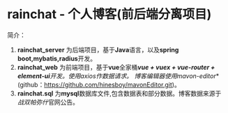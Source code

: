 # rainchat - 个人博客(前后端分离项目)

简介：
1. **rainchat_server** 为后端项目，基于**Java**语言，以及**spring boot,mybatis,radius**开发。
2. **rainchat_web** 为前端项目，基于**vue**全家桶***vue  + vuex  + vue-router  + element-ui**开发。使用**axios**作数据请求。
    博客编辑器使用**mavon-editor** (github：https://github.com/hinesboy/mavonEditor.git)。 
4. **rainchat.sql** 为**mysql**数据库文件,包含数据表和部分数据。博客数据来源于*战双帕弥什*官网公告。

